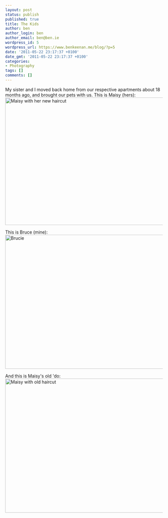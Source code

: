 ```yaml
---
layout: post
status: publish
published: true
title: The Kids
author: ben
author_login: ben
author_email: ben@ben.ie
wordpress_id: 5
wordpress_url: https://www.benkeenan.me/blog/?p=5
date: '2011-05-22 23:17:37 +0100'
date_gmt: '2011-05-22 23:17:37 +0100'
categories:
- Photography
tags: []
comments: []
---
```

<p style="text-align: left;">My sister and I moved back home from our respective apartments about 18 months ago, and brought our pets with us. This is Maisy (hers):<br />
<img class="aligncenter" src="https://farm3.static.flickr.com/2128/5719468824_90c86158f2_z.jpg" alt="Maisy with her new haircut" width="640" height="406" /></p>
<p style="text-align: left;">This is Bruce (mine):<br />
<img class="aligncenter" src="https://farm3.static.flickr.com/2574/5736688319_30d46da335_z.jpg" alt="Brucie" width="640" height="427" /></p>
<p style="text-align: left;">And this is Maisy's old 'do:<br />
<img class="aligncenter" src="https://farm3.static.flickr.com/2602/5719460426_650672f56c_z.jpg" alt="Maisy with old haircut" width="640" height="427" /></p>
